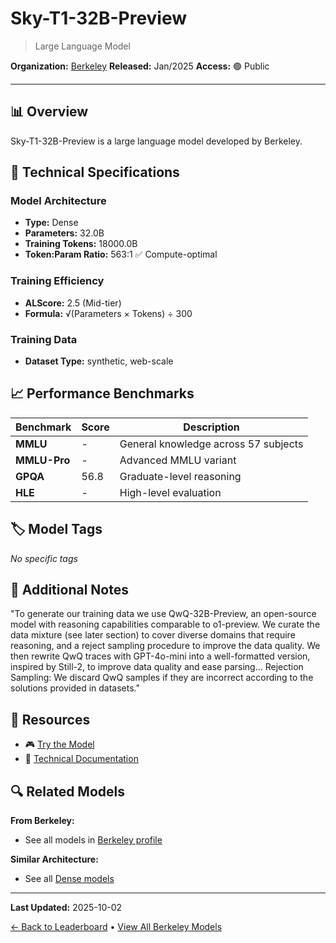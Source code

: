 # Sky-T1-32B-Preview

> Large Language Model

**Organization:** [Berkeley](../../labs/berkeley.md)
**Released:** Jan/2025
**Access:** 🟢 Public

---

## 📊 Overview

Sky-T1-32B-Preview is a large language model developed by Berkeley.

## 🔧 Technical Specifications

### Model Architecture
- **Type:** Dense
- **Parameters:** 32.0B
- **Training Tokens:** 18000.0B
- **Token:Param Ratio:** 563:1 ✅ Compute-optimal

### Training Efficiency
- **ALScore:** 2.5 (Mid-tier)
- **Formula:** √(Parameters × Tokens) ÷ 300

### Training Data
- **Dataset Type:** synthetic, web-scale

## 📈 Performance Benchmarks

| Benchmark | Score | Description |
|-----------|-------|-------------|
| **MMLU** | - | General knowledge across 57 subjects |
| **MMLU-Pro** | - | Advanced MMLU variant |
| **GPQA** | 56.8 | Graduate-level reasoning |
| **HLE** | - | High-level evaluation |

## 🏷️ Model Tags

_No specific tags_

## 📝 Additional Notes

"To generate our training data we use QwQ-32B-Preview, an open-source model with reasoning capabilities comparable to o1-preview. We curate the data mixture (see later section) to cover diverse domains that require reasoning, and a reject sampling procedure to improve the data quality. We then rewrite QwQ traces with GPT-4o-mini into a well-formatted version, inspired by Still-2, to improve data quality and ease parsing... Rejection Sampling: We discard QwQ samples if they are incorrect according to the solutions provided in datasets."

## 🔗 Resources

- 🎮 [Try the Model](https://huggingface.co/NovaSky-AI/Sky-T1-32B-Preview)
- 📄 [Technical Documentation](https://novasky-ai.github.io/posts/sky-t1/)

## 🔍 Related Models

**From Berkeley:**
- See all models in [Berkeley profile](../../labs/berkeley.md)

**Similar Architecture:**
- See all [Dense models](../../architectures/dense.md)

---

**Last Updated:** 2025-10-02

[← Back to Leaderboard](../../README.md) • [View All Berkeley Models](../../labs/berkeley.md)
